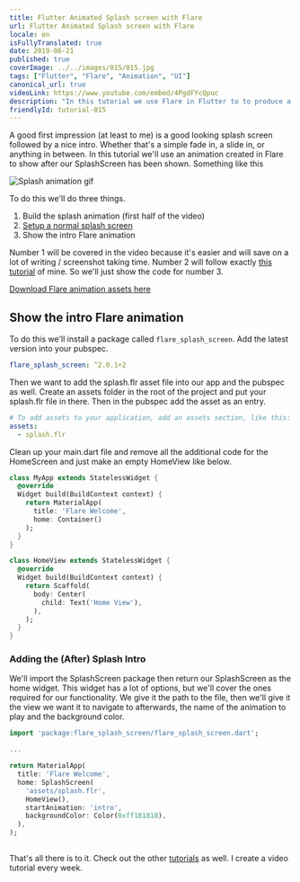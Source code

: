```yaml
---
title: Flutter Animated Splash screen with Flare
url: Flutter Animated Splash screen with Flare
locale: en
isFullyTranslated: true
date: 2019-06-21
published: true
coverImage: ../../images/015/015.jpg
tags: ["Flutter", "Flare", "Animation", "UI"]
canonical_url: true
videoLink: https://www.youtube.com/embed/4PgdFYcQpuc
description: "In this tutorial we use Flare in Flutter to to produce a nice animated intro for your app."
friendlyId: tutorial-015
---
```


A good first impression (at least to me) is a good looking splash screen followed by a nice intro. Whether that's a simple fade in, a slide in, or anything in between. In this tutorial we'll use an animation created in Flare to show after our SplashScreen has been shown. Something like this

![Splash animation gif](../../images/015/splash-gif.gif)

To do this we'll do three things.

1. Build the splash animation (first half of the video)
2. [Setup a normal splash screen](https://www.filledstacks.com/snippet/setting-up-your-splash-screen-in-flutter/)
3. Show the intro Flare animation

Number 1 will be covered in the video because it's easier and will save on a lot of writing / screenshot taking time. Number 2 will follow exactly [this tutorial](snippet/setting-up-your-splash-screen-in-flutter) of mine. So we'll just show the code for number 3.

[Download Flare animation assets here](https://firebasestorage.googleapis.com/v0/b/filledstacks.appspot.com/o/tutorials%2F015%2Fflare-assets.zip?alt=media&token=5ee74694-d601-477e-81e0-984398d3ca36)

## Show the intro Flare animation

To do this we'll install a package called `flare_splash_screen`. Add the latest version into your pubspec.

```yaml
flare_splash_screen: ^2.0.1+2
```

Then we want to add the splash.flr asset file into our app and the pubspec as well. Create an assets folder in the root of the project and put your splash.flr file in there. Then in the pubspec add the asset as an entry.

```yaml
# To add assets to your application, add an assets section, like this:
assets:
  - splash.flr
```

Clean up your main.dart file and remove all the additional code for the HomeScreen and just make an empty HomeView like below.

```dart
class MyApp extends StatelessWidget {
  @override
  Widget build(BuildContext context) {
    return MaterialApp(
      title: 'Flare Welcome',
      home: Container()
    );
  }
}

class HomeView extends StatelessWidget {
  @override
  Widget build(BuildContext context) {
    return Scaffold(
      body: Center(
        child: Text('Home View'),
      ),
    );
  }
}
```

### Adding the (After) Splash Intro

We'll import the SplashScreen package then return our SplashScreen as the home widget. This widget has a lot of options, but we'll cover the ones required for our functionality. We give it the path to the file, then we'll give it the view we want it to navigate to afterwards, the name of the animation to play and the background color.

```dart
import 'package:flare_splash_screen/flare_splash_screen.dart';

...

return MaterialApp(
  title: 'Flare Welcome',
  home: SplashScreen(
    'assets/splash.flr',
    HomeView(),
    startAnimation: 'intro',
    backgroundColor: Color(0xff181818),
  ),
);
  
```

That's all there is to it. Check out the other [tutorials](/tutorials) as well. I create a video tutorial every week.